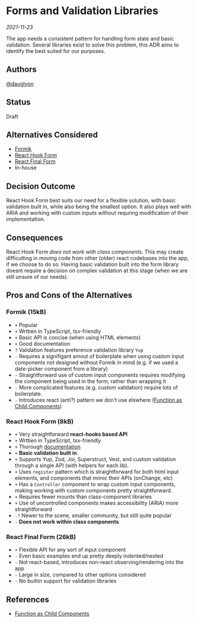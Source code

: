 <!-- Short descriptive title -->

# Forms and Validation Libraries

<!-- Date -->

_2021-11-23_

<!-- Summary -->

The app needs a consistent pattern for handling form state and basic validation.
Several libraries exist to solve this problem, this ADR aims to identify the best suited for our
purposes.

## Authors <!-- GitHub Username(s) -->

[@dauglyon](https://github.com/dauglyon/)

## Status <!-- Status of this ADR -->

Draft

## Alternatives Considered <!-- Short list of considered alternatives, should include the chosen path -->

- [Formik](https://formik.org/)
- [React Hook Form](https://react-hook-form.com/)
- [React Final Form](https://final-form.org/react)
- In-house

## Decision Outcome <!-- Summary of the decision -->

React Hook Form best suits our need for a flexible solution, with basic validation built in, while also being the smallest option. It also plays well with ARIA and working with custom inputs without requring modification of their implementation.

## Consequences <!-- Summary of the decision -->

React Hook Form _does not work with class components_.
This may create difficulting in moving code from other (older) react codebases into the app, if we choose to do so. Having basic validation built into the form library doesnt require a decision on complex validation at this stage (when we are still unsure of our needs).

## Pros and Cons of the Alternatives <!-- List Pros/Cons of each considered alternative -->

### Formik (15kB)

- `+` Popular
- `+` Wrttien in TypeScript, tsx-friendly
- `+` Basic API is concise (when using HTML elements)
- `+` Good documentation
- `?` Validation features preference validation library `Yup`
- `-` Requires a signifigant amout of boilerplate when using custom input components not designed without Formik in mind (e.g. if we used a date-picker component from a library)
- `-` Straightforward use of custom input components requires modifying the component being used in the form, rather than wrapping it
- `-` More complicated features (e.g. custom validation) require lots of boilerplate.
- `-` Introduces react (anti?) pattern we don't use elswhere ([Function as Child Components])

### React Hook Form (8kB)

- `+` Very straightforward **react-hooks based API**
- `+` Wrttien in TypeScript, tsx-friendly
- `+` Thorough [documentation](https://react-hook-form.com/api/useform)
- `+` **Basic validation built in**.
- `+` Supports Yup, Zod, Joi, Superstruct, Vest, and custom validation through a single API (with helpers for each lib).
- `+` Uses `register` pattern which is straightforward for both html input elements, and components that mimic their APIs (onChange, etc)
- `+` Has a `Controller` component to wrap custom input components, making working with custom components pretty straightforward.
- `+` Requires fewer mounts than class-component libraries
- `+` Use of uncontrolled components makes accessibility (ARIA) more straightforward
- `-?` Newer to the scene, smaller community, but still quite popular
- `-` **Does not work within class components**

### React Final Form (26kB)

- `+` Flexible API for any sort of input component
- `-` Even basic examples end up pretty deeply indented/nested
- `-` Not react-based, introduces non-react observing/rendering into the app
- `-` Large in size, compared to other options considered
- `-` No builtin support for validation libraries

## References <!-- List any relevant resources about the ADR, consider using footnotes as below where useful -->

- [Function as Child Components]

[function as child components]: https://reactpatterns.js.org/docs/function-as-child-component/
